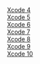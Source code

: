 [Xcode 4](https://developer.apple.com/library/archive/documentation/Xcode/Conceptual/RN-Xcode-Archive/Chapters/xc4_release_notes.html#//apple_ref/doc/uid/TP40016994-CH3-SW2)  
[Xcode 5]()  
[Xcode 6]()  
[Xcode 7]()  
[Xcode 8]()  
[Xcode 9]()  
[Xcode 10]()  
